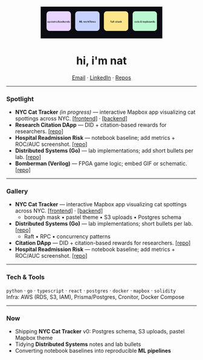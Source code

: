 <!-- ——— HERO ——— -->
<p align="center">
  <img src="./assets/banner.svg" width="64%" alt="systems/backends • ML workflows • full-stack • cats & keyboards" />
</p>

<h1 align="center">hi, i'm nat</h1>

<p align="center">
  <a href="mailto:nh2804@columbia.edu">Email</a> ·
  <a href="https://www.linkedin.com/in/natalie-hughes-aa747a222/">LinkedIn</a> ·
  <a href="https://github.com/nh1010?tab=repositories">Repos</a>
</p>

---

### Spotlight
- **NYC Cat Tracker** *(in progress)* — interactive Mapbox app visualizing cat spottings across NYC. [[frontend]](https://github.com/nh1010/cat-frontend) · [[backend]](https://github.com/nh1010/cat-backend)
- **Research Citation DApp** — DID + citation-based rewards for researchers. [[repo]](https://github.com/nh1010/Blockchain-Project)
- **Hospital Readmission Risk** — notebook baseline; add metrics + ROC/AUC screenshot. [[repo]](https://github.com/nh1010/Hospital-Readmission-Risk-)
- **Distributed Systems (Go)** — lab implementations; add short bullets per lab. [[repo]](https://github.com/nh1010/Distributed-Systems)
- **Bomberman (Verilog)** — FPGA game logic; embed GIF or schematic. [[repo]](https://github.com/nh1010/Bomberman-)

---

### Gallery

- **NYC Cat Tracker** — interactive Mapbox app visualizing cat spottings across NYC. [[frontend]](https://github.com/nh1010/cat-frontend) · [[backend]](https://github.com/nh1010/cat-backend)
  - borough mask • pastel theme • S3 uploads • Postgres schema
- **Distributed Systems (Go)** — lab implementations; short bullets per lab. [[repo]](https://github.com/nh1010/Distributed-Systems)
  - Raft • RPC • concurrency patterns
- **Citation DApp** — DID + citation-based rewards for researchers. [[repo]](https://github.com/nh1010/Blockchain-Project)
- **Hospital Readmission Risk** — notebook baseline; add metrics + ROC/AUC screenshot. [[repo]](https://github.com/nh1010/Hospital-Readmission-Risk-)


---

### Tech & Tools
`python` · `go` · `typescript` · `react` · `postgres` · `docker` · `mapbox` · `solidity`  
Infra: AWS (RDS, S3, IAM), Prisma/Postgres, Cronitor, Docker Compose

---

### Now
- Shipping **NYC Cat Tracker** v0: Postgres schema, S3 uploads, pastel Mapbox theme
- Tidying **Distributed Systems** notes and lab bullets
- Converting notebook baselines into reproducible **ML pipelines**





